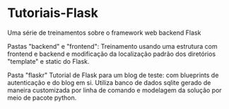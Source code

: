 # Tutoriais-Flask
Uma série de treinamentos sobre o framework web backend Flask

Pastas "backend" e "frontend":
Treinamento usando uma estrutura com frontend e backend e modificação da localização padrão dos diretórios "template" e static do Flask.

Pasta "flaskr"
Tutorial de Flask para um blog de teste: com blueprints de autenticação e do blog em si. Utiliza banco de dados sqlite gerado de maneira customizada por linha de comando e modelagem da solução por meio de pacote python.